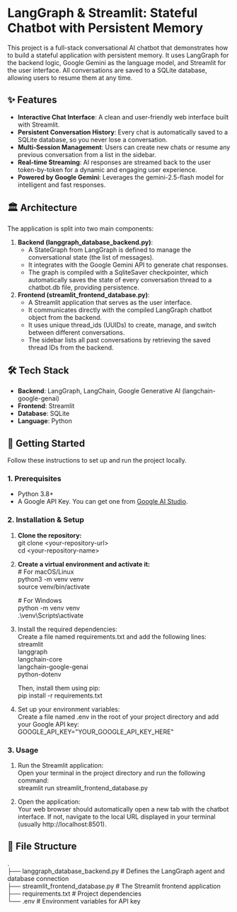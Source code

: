 # **LangGraph & Streamlit: Stateful Chatbot with Persistent Memory**

This project is a full-stack conversational AI chatbot that demonstrates how to build a stateful application with persistent memory. It uses LangGraph for the backend logic, Google Gemini as the language model, and Streamlit for the user interface. All conversations are saved to a SQLite database, allowing users to resume them at any time.

## **✨ Features**

* **Interactive Chat Interface**: A clean and user-friendly web interface built with Streamlit.  
* **Persistent Conversation History**: Every chat is automatically saved to a SQLite database, so you never lose a conversation.  
* **Multi-Session Management**: Users can create new chats or resume any previous conversation from a list in the sidebar.  
* **Real-time Streaming**: AI responses are streamed back to the user token-by-token for a dynamic and engaging user experience.  
* **Powered by Google Gemini**: Leverages the gemini-2.5-flash model for intelligent and fast responses.

## **🏛️ Architecture**

The application is split into two main components:

1. **Backend (langgraph\_database\_backend.py)**:  
   * A StateGraph from LangGraph is defined to manage the conversational state (the list of messages).  
   * It integrates with the Google Gemini API to generate chat responses.  
   * The graph is compiled with a SqliteSaver checkpointer, which automatically saves the state of every conversation thread to a chatbot.db file, providing persistence.  
2. **Frontend (streamlit\_frontend\_database.py)**:  
   * A Streamlit application that serves as the user interface.  
   * It communicates directly with the compiled LangGraph chatbot object from the backend.  
   * It uses unique thread\_ids (UUIDs) to create, manage, and switch between different conversations.  
   * The sidebar lists all past conversations by retrieving the saved thread IDs from the backend.

## **🛠️ Tech Stack**

* **Backend**: LangGraph, LangChain, Google Generative AI (langchain-google-genai)  
* **Frontend**: Streamlit  
* **Database**: SQLite  
* **Language**: Python

## **🚀 Getting Started**

Follow these instructions to set up and run the project locally.

### **1\. Prerequisites**

* Python 3.8+  
* A Google API Key. You can get one from [Google AI Studio](https://aistudio.google.com/app/apikey).

### **2\. Installation & Setup**

1. **Clone the repository:**  
   git clone \<your-repository-url\>  
   cd \<your-repository-name\>

2. **Create a virtual environment and activate it:**  
   \# For macOS/Linux  
   python3 \-m venv venv  
   source venv/bin/activate

   \# For Windows  
   python \-m venv venv  
   .\\venv\\Scripts\\activate

3. Install the required dependencies:  
   Create a file named requirements.txt and add the following lines:  
   streamlit  
   langgraph  
   langchain-core  
   langchain-google-genai  
   python-dotenv

   Then, install them using pip:  
   pip install \-r requirements.txt

4. Set up your environment variables:  
   Create a file named .env in the root of your project directory and add your Google API key:  
   GOOGLE\_API\_KEY="YOUR\_GOOGLE\_API\_KEY\_HERE"

### **3\. Usage**

1. Run the Streamlit application:  
   Open your terminal in the project directory and run the following command:  
   streamlit run streamlit\_frontend\_database.py

2. Open the application:  
   Your web browser should automatically open a new tab with the chatbot interface. If not, navigate to the local URL displayed in your terminal (usually http://localhost:8501).

## **📁 File Structure**

.  
├── langgraph\_database\_backend.py   \# Defines the LangGraph agent and database connection  
├── streamlit\_frontend\_database.py  \# The Streamlit frontend application  
├── requirements.txt                \# Project dependencies  
└── .env                            \# Environment variables for API key
